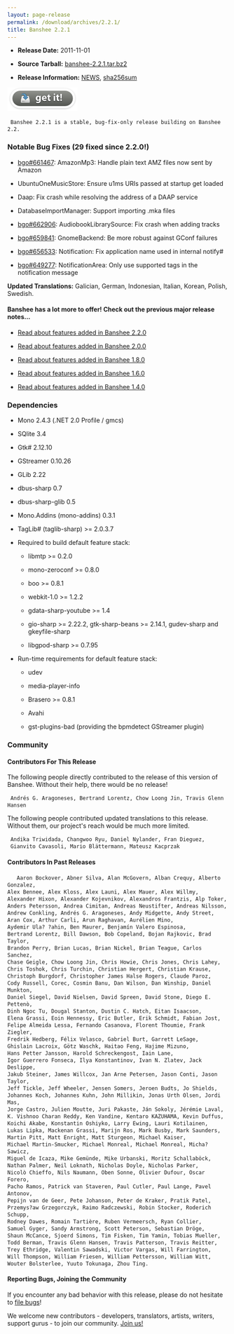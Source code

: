 ```yaml
---
layout: page-release
permalink: /download/archives/2.2.1/
title: Banshee 2.2.1
---
```



	
  * **Release Date:** 2011-11-01

	
  * **Source Tarball:** [banshee-2.2.1.tar.bz2](http://ftp.gnome.org/pub/GNOME/sources/banshee/2.2/banshee-2.2.1.tar.bz2)

	
  * **Release Information:**
[NEWS](http://ftp.gnome.org/pub/GNOME/sources/banshee/2.2/banshee-2.2.1.news),
[sha256sum](http://ftp.gnome.org/pub/GNOME/sources/banshee/2.2/banshee-2.2.1.sha256sum)




[![Download Now](/images/download-button.png)](/download)






     Banshee 2.2.1 is a stable, bug-fix-only release building on Banshee 2.2.






### Notable Bug Fixes (29 fixed since 2.2.0!)





      
  * [bgo#661467](http://bugzilla.gnome.org/show_bug.cgi?id=661467): AmazonMp3: Handle plain text AMZ files now sent by Amazon
      
  * UbuntuOneMusicStore: Ensure u1ms URIs passed at startup get loaded
      
  * Daap: Fix crash while resolving the address of a DAAP service
      
  * DatabaseImportManager: Support importing .mka files
      
  * [bgo#662906](http://bugzilla.gnome.org/show_bug.cgi?id=662906): AudiobookLibrarySource: Fix crash when adding tracks
      
  * [bgo#659841](http://bugzilla.gnome.org/show_bug.cgi?id=659841): GnomeBackend: Be more robust against GConf failures
      
  * [bgo#656533](http://bugzilla.gnome.org/show_bug.cgi?id=656533): Notification: Fix application name used in internal notify#
      
  * [bgo#649277](http://bugzilla.gnome.org/show_bug.cgi?id=649277): NotificationArea: Only use supported tags in the notification message




**Updated Translations:**
      Galician, German, Indonesian, Italian, Korean, Polish, Swedish.





#### Banshee has a lot more to offer! Check out the previous major release notes...





	
  * [Read about features added in Banshee 2.2.0](/download/archives/2.2.0)

	
  * [Read about features added in Banshee 2.0.0](/download/archives/2.0.0)

	
  * [Read about features added in Banshee 1.8.0](/download/archives/1.8.0)

	
  * [Read about features added in Banshee 1.6.0](/download/archives/1.6.0)

	
  * [Read about features added in Banshee 1.4.0](/download/archives/1.4.0)




### Dependencies





	
  * Mono 2.4.3 (.NET 2.0 Profile / gmcs)

	
  * SQlite 3.4

	
  * Gtk# 2.12.10

	
  * GStreamer 0.10.26

	
  * GLib 2.22

	
  * dbus-sharp 0.7

	
  * dbus-sharp-glib 0.5

	
  * Mono.Addins (mono-addins) 0.3.1

	
  * TagLib# (taglib-sharp) >= 2.0.3.7

	
  * Required to build default feature stack:

	
    * libmtp >= 0.2.0

	
    * mono-zeroconf >= 0.8.0

	
    * boo >= 0.8.1

	
    * webkit-1.0 >= 1.2.2

	
    * gdata-sharp-youtube >= 1.4

	
    * gio-sharp >= 2.22.2, gtk-sharp-beans >= 2.14.1, gudev-sharp and gkeyfile-sharp

	
    * libgpod-sharp >= 0.7.95




	
  * Run-time requirements for default feature stack:

	
    * udev

	
    * media-player-info

	
    * Brasero >= 0.8.1

	
    * Avahi

	
    * gst-plugins-bad (providing the bpmdetect GStreamer plugin)







### Community





#### Contributors For This Release


The following people directly contributed to the release of this version of Banshee. Without their help, there would be no release!


> 
     Andrés G. Aragoneses, Bertrand Lorentz, Chow Loong Jin, Travis Glenn Hansen



The following people contributed updated translations to this release.    Without them, our project's reach would be much more limited.


> 
     Andika Triwidada, Changwoo Ryu, Daniel Nylander, Fran Dieguez,
     Gianvito Cavasoli, Mario Blättermann, Mateusz Kacprzak






#### Contributors In Past Releases




> 
       Aaron Bockover, Abner Silva, Alan McGovern, Alban Crequy, Alberto Gonzalez,
    Alex Bennee, Alex Kloss, Alex Launi, Alex Mauer, Alex Willmy,
    Alexander Hixon, Alexander Kojevnikov, Alexandros Frantzis, Alp Toker,
    Anders Petersson, Andrea Cimitan, Andreas Neustifter, Andreas Nilsson,
    Andrew Conkling, Andrés G. Aragoneses, Andy Midgette, Andy Street,
    Aran Cox, Arthur Carli, Arun Raghavan, Aurélien Mino,
    Aydemir Ula? ?ahin, Ben Maurer, Benjamín Valero Espinosa,
    Bertrand Lorentz, Bill Dawson, Bob Copeland, Bojan Rajkovic, Brad Taylor,
    Brandon Perry, Brian Lucas, Brian Nickel, Brian Teague, Carlos Sanchez,
    Chase Geigle, Chow Loong Jin, Chris Howie, Chris Jones, Chris Lahey,
    Chris Toshok, Chris Turchin, Christian Hergert, Christian Krause,
    Christoph Burgdorf, Christopher James Halse Rogers, Claude Paroz,
    Cody Russell, Corec, Cosmin Banu, Dan Wilson, Dan Winship, Daniel Munkton,
    Daniel Siegel, David Nielsen, David Spreen, David Stone, Diego E. Pettenò,
    Dinh Ngoc Tu, Dougal Stanton, Dustin C. Hatch, Eitan Isaacson,
    Elena Grassi, Eoin Hennessy, Eric Butler, Erik Schmidt, Fabian Jost,
    Felipe Almeida Lessa, Fernando Casanova, Florent Thoumie, Frank Ziegler,
    Fredrik Hedberg, Félix Velasco, Gabriel Burt, Garrett LeSage,
    Ghislain Lacroix, Götz Waschk, Haitao Feng, Hajime Mizuno,
    Hans Petter Jansson, Harold Schreckengost, Iain Lane,
    Igor Guerrero Fonseca, Ilya Konstantinov, Ivan N. Zlatev, Jack Deslippe,
    Jakub Steiner, James Willcox, Jan Arne Petersen, Jason Conti, Jason Taylor,
    Jeff Tickle, Jeff Wheeler, Jensen Somers, Jeroen Budts, Jo Shields,
    Johannes Koch, Johannes Kuhn, John Millikin, Jonas Urth Olsen, Jordi Mas,
    Jorge Castro, Julien Moutte, Juri Pakaste, Ján Sokoly, Jérémie Laval,
    K. Vishnoo Charan Reddy, Ken Vandine, Kentaro KAZUHAMA, Kevin Duffus,
    Koichi Akabe, Konstantin Oshiyko, Larry Ewing, Lauri Kotilainen,
    Lukas Lipka, Mackenan Grassi, Marijn Ros, Mark Busby, Mark Saunders,
    Martin Pitt, Matt Enright, Matt Sturgeon, Michael Kaiser,
    Michael Martin-Smucker, Michael Monreal, Michael Monreal, Micha? Sawicz,
    Miguel de Icaza, Mike Gemünde, Mike Urbanski, Moritz Schallaböck,
    Nathan Palmer, Neil Loknath, Nicholas Doyle, Nicholas Parker,
    Nicolò Chieffo, Nils Naumann, Oben Sonne, Olivier Dufour, Oscar Forero,
    Pacho Ramos, Patrick van Staveren, Paul Cutler, Paul Lange, Pavel Antonov,
    Pepijn van de Geer, Pete Johanson, Peter de Kraker, Pratik Patel,
    Przemys?aw Grzegorczyk, Raimo Radczewski, Robin Stocker, Roderich Schupp,
    Rodney Dawes, Romain Tartière, Ruben Vermeersch, Ryan Collier,
    Samuel Gyger, Sandy Armstrong, Scott Peterson, Sebastian Dröge,
    Shaun McCance, Sjoerd Simons, Tim Fisken, Tim Yamin, Tobias Mueller,
    Todd Berman, Travis Glenn Hansen, Travis Patterson, Travis Reitter,
    Trey Ethridge, Valentin Sawadski, Victor Vargas, Will Farrington,
    Will Thompson, William Friesen, William Pettersson, William Witt,
    Wouter Bolsterlee, Yuuto Tokunaga, Zhou Ting.





#### Reporting Bugs, Joining the Community


If you encounter any bad behavior with this release, please do not hesitate to [file bugs](/contribute/file-bugs/)!

We welcome new contributors - developers, translators, artists, writers, support gurus - to join our community.  [Join us!](/contribute)
